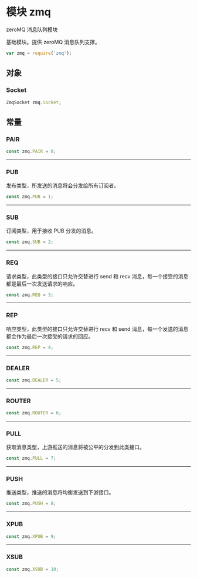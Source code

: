 # 模块 zmq
zeroMQ 消息队列模块

基础模块。提供 zeroMQ 消息队列支撑。
```JavaScript
var zmq = require('zmq');
```

## 对象
        
### Socket

```JavaScript
ZmqSocket zmq.Socket;
```

## 常量
        
### PAIR

```JavaScript
const zmq.PAIR = 0;
```

--------------------------
### PUB
发布类型，所发送的消息将会分发给所有订阅者。
```JavaScript
const zmq.PUB = 1;
```

--------------------------
### SUB
订阅类型，用于接收 PUB 分发的消息。
```JavaScript
const zmq.SUB = 2;
```

--------------------------
### REQ
请求类型，此类型的接口只允许交替进行 send 和 recv 消息，每一个接受的消息都是最后一次发送请求的响应。
```JavaScript
const zmq.REQ = 3;
```

--------------------------
### REP
响应类型，此类型的接口只允许交替进行 recv 和 send 消息，每一个发送的消息都会作为最后一次接受的请求的回应。
```JavaScript
const zmq.REP = 4;
```

--------------------------
### DEALER

```JavaScript
const zmq.DEALER = 5;
```

--------------------------
### ROUTER

```JavaScript
const zmq.ROUTER = 6;
```

--------------------------
### PULL
获取消息类型，上游推送的消息将被公平的分发到此类接口。
```JavaScript
const zmq.PULL = 7;
```

--------------------------
### PUSH
推送类型，推送的消息将均衡发送到下游接口。
```JavaScript
const zmq.PUSH = 8;
```

--------------------------
### XPUB

```JavaScript
const zmq.XPUB = 9;
```

--------------------------
### XSUB

```JavaScript
const zmq.XSUB = 10;
```

